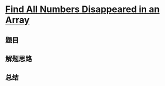 # [Find All Numbers Disappeared in an Array](https://leetcode.com/problems/find-all-numbers-disappeared-in-an-array/)

## 题目


## 解题思路


## 总结


